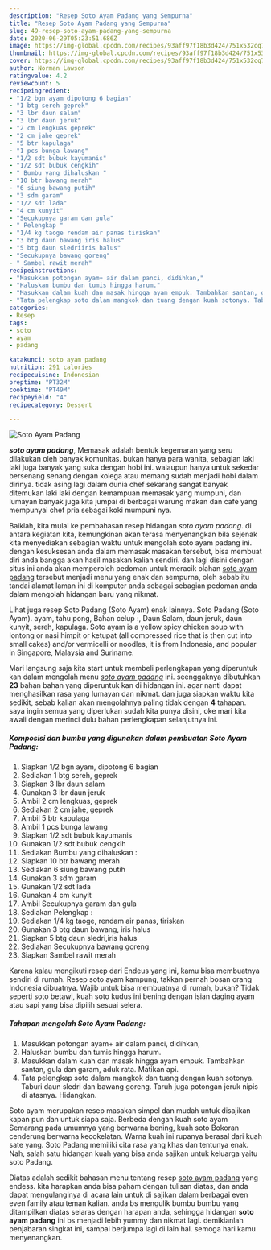 ```yaml
---
description: "Resep Soto Ayam Padang yang Sempurna"
title: "Resep Soto Ayam Padang yang Sempurna"
slug: 49-resep-soto-ayam-padang-yang-sempurna
date: 2020-06-29T05:23:51.686Z
image: https://img-global.cpcdn.com/recipes/93aff97f18b3d424/751x532cq70/soto-ayam-padang-foto-resep-utama.jpg
thumbnail: https://img-global.cpcdn.com/recipes/93aff97f18b3d424/751x532cq70/soto-ayam-padang-foto-resep-utama.jpg
cover: https://img-global.cpcdn.com/recipes/93aff97f18b3d424/751x532cq70/soto-ayam-padang-foto-resep-utama.jpg
author: Norman Lawson
ratingvalue: 4.2
reviewcount: 5
recipeingredient:
- "1/2 bgn ayam dipotong 6 bagian"
- "1 btg sereh geprek"
- "3 lbr daun salam"
- "3 lbr daun jeruk"
- "2 cm lengkuas geprek"
- "2 cm jahe geprek"
- "5 btr kapulaga"
- "1 pcs bunga lawang"
- "1/2 sdt bubuk kayumanis"
- "1/2 sdt bubuk cengkih"
- " Bumbu yang dihaluskan "
- "10 btr bawang merah"
- "6 siung bawang putih"
- "3 sdm garam"
- "1/2 sdt lada"
- "4 cm kunyit"
- "Secukupnya garam dan gula"
- " Pelengkap "
- "1/4 kg taoge rendam air panas tiriskan"
- "3 btg daun bawang iris halus"
- "5 btg daun sledriiris halus"
- "Secukupnya bawang goreng"
- " Sambel rawit merah"
recipeinstructions:
- "Masukkan potongan ayam+ air dalam panci, didihkan,"
- "Haluskan bumbu dan tumis hingga harum."
- "Masukkan dalam kuah dan masak hingga ayam empuk. Tambahkan santan, gula dan garam, aduk rata. Matikan api."
- "Tata pelengkap soto dalam mangkok dan tuang dengan kuah sotonya. Taburi daun sledri dan bawang goreng. Taruh juga potongan jeruk nipis di atasnya. Hidangkan."
categories:
- Resep
tags:
- soto
- ayam
- padang

katakunci: soto ayam padang 
nutrition: 291 calories
recipecuisine: Indonesian
preptime: "PT32M"
cooktime: "PT49M"
recipeyield: "4"
recipecategory: Dessert

---
```



![Soto Ayam Padang](https://img-global.cpcdn.com/recipes/93aff97f18b3d424/751x532cq70/soto-ayam-padang-foto-resep-utama.jpg)

<b><i>soto ayam padang</i></b>, Memasak adalah bentuk kegemaran yang seru dilakukan oleh banyak komunitas. bukan hanya para wanita, sebagian laki laki juga banyak yang suka dengan hobi ini. walaupun hanya untuk sekedar bersenang senang dengan kolega atau memang sudah menjadi hobi dalam dirinya. tidak asing lagi dalam dunia chef sekarang sangat banyak ditemukan laki laki dengan kemampuan memasak yang mumpuni, dan lumayan banyak juga kita jumpai di berbagai warung makan dan cafe yang mempunyai chef pria sebagai koki mumpuni nya.

Baiklah, kita mulai ke pembahasan resep hidangan <i>soto ayam padang</i>. di antara kegiatan kita, kemungkinan akan terasa menyenangkan bila sejenak kita menyediakan sebagian waktu untuk mengolah soto ayam padang ini. dengan kesuksesan anda dalam memasak masakan tersebut, bisa membuat diri anda bangga akan hasil masakan kalian sendiri. dan lagi disini dengan situs ini anda akan memperoleh pedoman untuk meracik olahan <u>soto ayam padang</u> tersebut menjadi menu yang enak dan sempurna, oleh sebab itu tandai alamat laman ini di komputer anda sebagai sebagian pedoman anda dalam mengolah hidangan baru yang nikmat.

Lihat juga resep Soto Padang (Soto Ayam) enak lainnya. Soto Padang (Soto Ayam). ayam, tahu pong, Bahan celup :, Daun Salam, daun jeruk, daun kunyit, sereh, kapulaga. Soto ayam is a yellow spicy chicken soup with lontong or nasi himpit or ketupat (all compressed rice that is then cut into small cakes) and/or vermicelli or noodles, it is from Indonesia, and popular in Singapore, Malaysia and Suriname.


Mari langsung saja kita start untuk membeli perlengkapan yang diperuntuk kan dalam mengolah menu <u><i>soto ayam padang</i></u> ini. seenggaknya dibutuhkan <b>23</b> bahan bahan yang diperuntuk kan di hidangan ini. agar nanti dapat menghasilkan rasa yang lumayan dan nikmat. dan juga siapkan waktu kita sedikit, sebab kalian akan mengolahnya paling tidak dengan <b>4</b> tahapan. saya ingin semua yang diperlukan sudah kita punya disini, oke mari kita awali dengan merinci dulu bahan perlengkapan selanjutnya ini.

<!--inarticleads1-->

##### Komposisi dan bumbu yang digunakan dalam pembuatan Soto Ayam Padang:

1. Siapkan 1/2 bgn ayam, dipotong 6 bagian
1. Sediakan 1 btg sereh, geprek
1. Siapkan 3 lbr daun salam
1. Gunakan 3 lbr daun jeruk
1. Ambil 2 cm lengkuas, geprek
1. Sediakan 2 cm jahe, geprek
1. Ambil 5 btr kapulaga
1. Ambil 1 pcs bunga lawang
1. Siapkan 1/2 sdt bubuk kayumanis
1. Gunakan 1/2 sdt bubuk cengkih
1. Sediakan  Bumbu yang dihaluskan :
1. Siapkan 10 btr bawang merah
1. Sediakan 6 siung bawang putih
1. Gunakan 3 sdm garam
1. Gunakan 1/2 sdt lada
1. Gunakan 4 cm kunyit
1. Ambil Secukupnya garam dan gula
1. Sediakan  Pelengkap :
1. Sediakan 1/4 kg taoge, rendam air panas, tiriskan
1. Gunakan 3 btg daun bawang, iris halus
1. Siapkan 5 btg daun sledri,iris halus
1. Sediakan Secukupnya bawang goreng
1. Siapkan  Sambel rawit merah


Karena kalau mengikuti resep dari Endeus yang ini, kamu bisa membuatnya sendiri di rumah. Resep soto ayam kampung, takkan pernah bosan orang Indonesia dibuatnya. Wajib untuk bisa membuatnya di rumah, bukan? Tidak seperti soto betawi, kuah soto kudus ini bening dengan isian daging ayam atau sapi yang bisa dipilih sesuai selera. 

<!--inarticleads2-->

##### Tahapan mengolah Soto Ayam Padang:

1. Masukkan potongan ayam+ air dalam panci, didihkan,
1. Haluskan bumbu dan tumis hingga harum.
1. Masukkan dalam kuah dan masak hingga ayam empuk. Tambahkan santan, gula dan garam, aduk rata. Matikan api.
1. Tata pelengkap soto dalam mangkok dan tuang dengan kuah sotonya. Taburi daun sledri dan bawang goreng. Taruh juga potongan jeruk nipis di atasnya. Hidangkan.


Soto ayam merupakan resep masakan simpel dan mudah untuk disajikan kapan pun dan untuk siapa saja. Berbeda dengan kuah soto ayam Semarang pada umumnya yang berwarna bening, kuah soto Bokoran cenderung berwarna kecokelatan. Warna kuah ini rupanya berasal dari kuah sate yang. Soto Padang memiliki cita rasa yang khas dan tentunya enak. Nah, salah satu hidangan kuah yang bisa anda sajikan untuk keluarga yaitu soto Padang. 

Diatas adalah sedikit bahasan menu tentang resep <u>soto ayam padang</u> yang endess. kita harapkan anda bisa paham dengan tulisan diatas, dan anda dapat mengulanginya di acara lain untuk di sajikan dalam berbagai even even family atau teman kalian. anda bs mengulik bumbu bumbu yang ditampilkan diatas selaras dengan harapan anda, sehingga hidangan <b>soto ayam padang</b> ini bs menjadi lebih yummy dan nikmat lagi. demikianlah penjabaran singkat ini, sampai berjumpa lagi di lain hal. semoga hari kamu menyenangkan.
